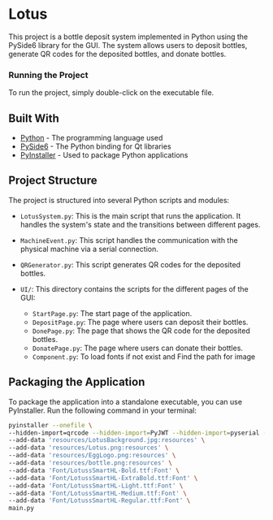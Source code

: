 # Lotus

This project is a bottle deposit system implemented in Python using the PySide6 library for the GUI. The system allows users to deposit bottles, generate QR codes for the deposited bottles, and donate bottles.

### Running the Project

To run the project, simply double-click on the executable file.

## Built With

* [Python](https://www.python.org/) - The programming language used
* [PySide6](https://www.qt.io/qt-for-python) - The Python binding for Qt libraries
* [PyInstaller](https://www.pyinstaller.org/) - Used to package Python applications

## Project Structure

The project is structured into several Python scripts and modules:

- `LotusSystem.py`: This is the main script that runs the application. It handles the system's state and the transitions between different pages.

- `MachineEvent.py`: This script handles the communication with the physical machine via a serial connection.

- `QRGenerator.py`: This script generates QR codes for the deposited bottles.

- `UI/`: This directory contains the scripts for the different pages of the GUI:
  - `StartPage.py`: The start page of the application.
  - `DepositPage.py`: The page where users can deposit their bottles.
  - `DonePage.py`: The page that shows the QR code for the deposited bottles.
  - `DonatePage.py`: The page where users can donate their bottles.
  - `Component.py`: To load fonts if not exist and Find the path for image

## Packaging the Application

To package the application into a standalone executable, you can use PyInstaller. Run the following command in your terminal:

```bash
pyinstaller --onefile \
--hidden-import=qrcode --hidden-import=PyJWT --hidden-import=pyserial --hidden-import=PySide6 --hidden-import=psutil \
--add-data 'resources/LotusBackground.jpg:resources' \
--add-data 'resources/Lotus.png:resources' \
--add-data 'resources/EggLogo.png:resources' \
--add-data 'resources/bottle.png:resources' \
--add-data 'Font/LotussSmartHL-Bold.ttf:Font' \
--add-data 'Font/LotussSmartHL-ExtraBold.ttf:Font' \
--add-data 'Font/LotussSmartHL-Light.ttf:Font' \
--add-data 'Font/LotussSmartHL-Medium.ttf:Font' \
--add-data 'Font/LotussSmartHL-Regular.ttf:Font' \
main.py
